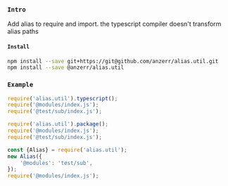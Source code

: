 
### `Intro`
Add alias to require and import. the typescript compiler doesn't transform alias paths

#### `Install`
``` bash
npm install --save git+https://git@github.com/anzerr/alias.util.git
npm install --save @anzerr/alias.util
```

### `Example`
``` javascript
require('alias.util').typescript();
require('@modules/index.js');
require('@test/sub/index.js');

require('alias.util').package();
require('@modules/index.js');
require('@test/sub/index.js');

const {Alias} = require('alias.util');
new Alias({
	'@modules': 'test/sub',
});
require('@modules/index.js');
```